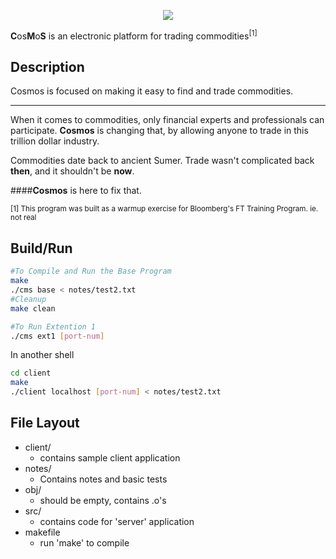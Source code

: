 <p align="center">
  <img src="http://ochoag.com/cosmos/img/logo.png">
</p>

**C**os**M**o**S** is an electronic platform for trading commodities<sup>[1]</sup>

Description
-----

Cosmos is focused on making it easy to find and trade commodities. 

------

When it comes to commodities, only financial experts and professionals can participate. **Cosmos** is changing that, by allowing anyone to trade in this trillion dollar industry. 

Commodities date back to ancient Sumer. Trade wasn't complicated back **then**, and it shouldn't be **now**.


####**Cosmos** is here to fix that. 


<sup>[1] This program was built as a warmup exercise for Bloomberg's FT Training Program. ie. not real</sup>

Build/Run
-----

```bash
#To Compile and Run the Base Program
make
./cms base < notes/test2.txt
#Cleanup
make clean
```
```bash
#To Run Extention 1
./cms ext1 [port-num]
```
In another shell

```bash
cd client
make
./client localhost [port-num] < notes/test2.txt
```

File Layout
-----

- client/
	- contains sample client application
- notes/
	- Contains notes and basic tests
- obj/
	- should be empty, contains .o's
- src/
	- contains code for 'server' application
- makefile
	- run 'make' to compile  









